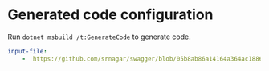 # Generated code configuration

Run `dotnet msbuild /t:GenerateCode` to generate code.

``` yaml
input-file:
    -  https://github.com/srnagar/swagger/blob/05b8ab86a14164a364ac18869fa2b2e689324403/application-insights.json
```
